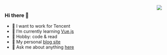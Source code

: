<a href="#">
  <img align="right" src="https://github-readme-stats.vercel.app/api?username=ZzzhangLK&&hide_border=true&count_private=true&show_icons=true&include_all_commits=true">
</a>

### Hi there 👋

<!--
**ZzzhangLK/ZzzhangLK** is a ✨ _special_ ✨ repository because its `README.md` (this file) appears on your GitHub profile.

Here are some ideas to get you started:

- 🔭 I’m currently working on ...
- 🌱 I’m currently learning ...
- 👯 I’m looking to collaborate on ...
- 🤔 I’m looking for help with ...
- 💬 Ask me about ...
- 📫 How to reach me: ...
- 😄 Pronouns: ...
- ⚡ Fun fact: ...
  -->

- 🔭 I want to work for Tencent
- 🌱 I’m currently learning [Vue.js](https://github.com/vuejs/vue)
- 🏓 Hobby: code & read
- 👋 My personal [blog site](https://zzzhanglk.github.io/)
- 💬 Ask me about anything [here](https://github.com/ZzzhangLK/ZzzhangLK/issues)
